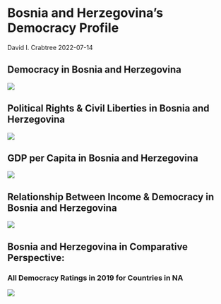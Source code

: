 Bosnia and Herzegovina’s Democracy Profile
================
David I. Crabtree
2022-07-14

## Democracy in Bosnia and Herzegovina

![](C:\Users\David\Desktop\PROGRA~1\FILESA~1\DEMOCR~1\reports\BOSNIA~1/figure-gfm/Demscore-1.png)<!-- -->

## Political Rights & Civil Liberties in Bosnia and Herzegovina

![](C:\Users\David\Desktop\PROGRA~1\FILESA~1\DEMOCR~1\reports\BOSNIA~1/figure-gfm/Political%20Rights%20&%20Civil%20Libs-1.png)<!-- -->

## GDP per Capita in Bosnia and Herzegovina

![](C:\Users\David\Desktop\PROGRA~1\FILESA~1\DEMOCR~1\reports\BOSNIA~1/figure-gfm/GDP%20per%20Capita-1.png)<!-- -->

## Relationship Between Income & Democracy in Bosnia and Herzegovina

![](C:\Users\David\Desktop\PROGRA~1\FILESA~1\DEMOCR~1\reports\BOSNIA~1/figure-gfm/Income%20&%20Dem-1.png)<!-- -->

## Bosnia and Herzegovina in Comparative Perspective:

### All Democracy Ratings in 2019 for Countries in NA

![](C:\Users\David\Desktop\PROGRA~1\FILESA~1\DEMOCR~1\reports\BOSNIA~1/figure-gfm/Democracy%20in%20Comparative%20Perspective-1.png)<!-- -->
